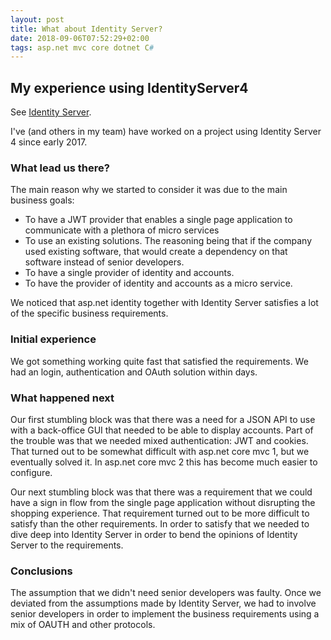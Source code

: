 ```yaml
---
layout: post
title: What about Identity Server?
date: 2018-09-06T07:52:29+02:00
tags: asp.net mvc core dotnet C#
---
```


## My experience using IdentityServer4

See [Identity Server](https://github.com/IdentityServer/IdentityServer4).

I've (and others in my team) have worked on a project using Identity Server 4 since early 2017.

### What lead us there?

The main reason why we started to consider it was due to the main business goals:

- To have a JWT provider that enables a single page application to communicate with a plethora of micro services
- To use an existing solutions. The reasoning being that if the company used existing software, that would create a dependency on that software instead of senior developers.
- To have a single provider of identity and accounts.
- To have the provider of identity and accounts as a micro service.

We noticed that asp.net identity together with Identity Server satisfies a lot of the specific business requirements.

### Initial experience

We got something working quite fast that satisfied the requirements. We had an login, authentication and OAuth solution within days.

### What happened next

Our first stumbling block was that there was a need for a JSON API to use with a back-office GUI that needed to be able to display accounts. Part of the trouble was that we needed mixed authentication: JWT and cookies. That turned out to be somewhat difficult with asp.net core mvc 1, but we eventually solved it. In asp.net core mvc 2 this has become much easier to configure.

Our next stumbling block was that there was a requirement that we could have a sign in flow from the single page application without disrupting the shopping experience. That requirement turned out to be more difficult to satisfy than the other requirements. In order to satisfy that we needed to dive deep into Identity Server in order to bend the opinions of Identity Server to the requirements.

### Conclusions

The assumption that we didn't need senior developers was faulty. Once we deviated from the assumptions made by Identity Server, we had to involve senior developers in order to implement the business requirements using a mix of OAUTH and other protocols.
